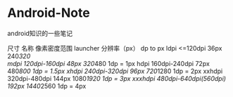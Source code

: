 # Android-Note
android知识的一些笔记

尺寸
名称      像素密度范围                launcher    分辨率（px）  dp to px
ldpi      <=120dpi                  36px         240*320       
mdpi      120dpi-160dpi             48px         320*480       1dp = 1px
hdpi      160dpi-240dpi             72px         480*800       1dp = 1.5px
xhdpi     240dpi-320dpi             96px         720*1280      1dp = 2px
xxhdpi    320dpi-480dpi             144px        1080*1920     1dp = 3px
xxxhdpi   480dpi-640dpi(560dpi)     192px        1440*2560     1dp = 4px

